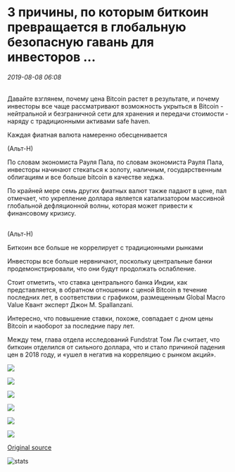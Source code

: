 # 3 причины, по которым биткоин превращается в глобальную безопасную гавань для инвесторов ...

###### 2019-08-08 06:08

Давайте взглянем, почему цена Bitcoin растет в результате, и почему инвесторы все чаще рассматривают возможность укрыться в Bitcoin - нейтральной и безграничной сети для хранения и передачи стоимости - наряду с традиционными активами safe haven.

Каждая фиатная валюта намеренно обесценивается 

(Альт-Н)

По словам экономиста Рауля Пала, по словам экономиста Рауля Пала, инвесторы начинают стекаться к золоту, наличным, государственным облигациям и все больше bitcoin в качестве хеджа.

По крайней мере семь других фиатных валют также падают в цене, пал отмечает, что укрепление доллара является катализатором массивной глобальной дефляционной волны, которая может привести к финансовому кризису.

##   

(Альт-Н)

Биткоин все больше не коррелирует с традиционными рынками

Инвесторы все больше нервничают, поскольку центральные банки продемонстрировали, что они будут продолжать ослабление.

Стоит отметить, что ставка центрального банка Индии, как представляется, в обратном отношении с ценой Bitcoin в течение последних лет, в соответствии с графиком, размещенным Global Macro Value Квант эксперт Джон М. Spallanzani.

Интересно, что повышение ставки, похоже, совпадает с дном цены Bitcoin и наоборот за последние пару лет.

Между тем, глава отдела исследований Fundstrat Том Ли считает, что биткоин отделился от сильного доллара, что и стало причиной падения цен в 2018 году, и «ушел в негатив на корреляцию с рынком акций».

![](https://s3.cointelegraph.com/storage/uploads/view/d9a369546280150d7f50fabaf608315c.png)

![](https://s3.cointelegraph.com/storage/uploads/view/c7ede85b9fe8d5220b4d6494432c7357.png)

![](https://s3.cointelegraph.com/storage/uploads/view/833c3036bc1a8618a258935c0af58181.png)

![](https://s3.cointelegraph.com/storage/uploads/view/45bb495bbece7e10eeaccaf8912ca30e.png)

![](https://s3.cointelegraph.com/storage/uploads/view/aad8216fa51dc18e62dbebc655bcc7f2.png)

![](https://s3.cointelegraph.com/storage/uploads/view/90bcaaec81091dd3b9c249900c056b39.png)

[Original source](https://cointelegraph.com/news/3-reasons-bitcoin-is-turning-into-a-global-safe-haven-for-investors)

![stats](https://c.statcounter.com/11760860/0/a89fa40b/1/ "stats")